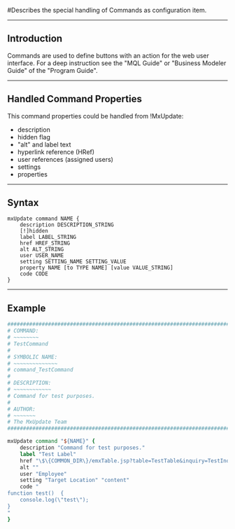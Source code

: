 <!--
 *
 *  This file is part of MxUpdate <http://www.mxupdate.org>.
 *
 *  MxUpdate is a deployment tool for a PLM platform to handle
 *  administration objects as single update files (configuration item).
 *
 *  Copyright (C) 2008-2016 The MxUpdate Team
 *
 *  The Manual of MxUpdate is licensed under a CC BY-NC-SA 4.0 license
 *  (Creative Commons Attribution-NonCommercial-ShareAlike 4.0 
 *  International 4.0 license).
 *
 *  You should have received a copy of the license along with this
 *  work. If not, see <http://creativecommons.org/licenses/by-nc-sa/4.0/>.
 *
-->

#Describes the special handling of Commands as configuration item.

----
## Introduction
Commands are used to define buttons with an action for the web user interface.
For a deep instruction see the "MQL Guide" or "Business Modeler Guide"
of the "Program Guide".

----
## Handled Command Properties
This command properties could be handled from !MxUpdate:
* description
* hidden flag
* "alt" and label text
* hyperlink reference (HRef)
* user references (assigned users)
* settings
* properties

----
## Syntax

    mxUpdate command NAME {
        description DESCRIPTION_STRING
        [!]hidden
        label LABEL_STRING
        href HREF_STRING
        alt ALT_STRING
        user USER_NAME
        setting SETTING_NAME SETTING_VALUE
        property NAME [to TYPE NAME] [value VALUE_STRING]
        code CODE
    }

----
## Example

```tcl
################################################################################
# COMMAND:
# ~~~~~~~~
# TestCommand
#
# SYMBOLIC NAME:
# ~~~~~~~~~~~~~~
# command_TestCommand
#
# DESCRIPTION:
# ~~~~~~~~~~~~
# Command for test purposes.
#
# AUTHOR:
# ~~~~~~~
# The MxUpdate Team
################################################################################

mxUpdate command "${NAME}" {
    description "Command for test purposes."
    label "Test Label"
    href "\$\{COMMON_DIR\}/emxTable.jsp?table=TestTable&inquiry=TestInquiry"
    alt ""
    user "Employee"
    setting "Target Location" "content"
    code "
function test()  {
    console.log(\"test\");
}
"
}
```